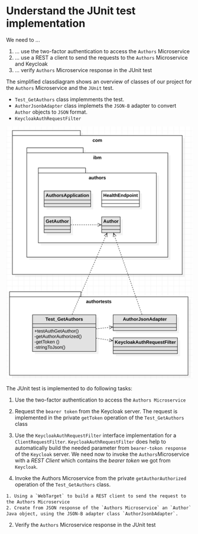 # Understand the JUnit test implementation

We need to ...

  1. ... use the two-factor authentication to access the `Authors` Microservice
  2. ... use a REST a client to send the requests to the `Authors` Microservice and Keycloak
  3. ... verify `Authors` Microservice response in the JUnit test

The simplified classdiagram shows an overview of classes of our project for the `Authors` Microservice and the `JUnit` test.

* `Test_GetAuthors` class implemments the test.
* `AuthorJsonbAdapter` class implemets the `JSON-B` adapter to convert `Author` objects to `JSON` format.
* `KeycloakAuthRequestFilter` 

![](../../images/uml-classes.png)

The JUnit test is implemented to do following tasks:

1. Use the two-factor authentication to access the `Authors Microservice`

  1. Request the `bearer token` from the Keycloak server. The request is implemented in the private `getToken` operation of the `Test_GetAuthors` class
  2. Use the `KeycloakAuthRequestFilter` interface implementation for a  `ClientRequestFilter`. `KeycloakAuthRequestFilter` does help to automatically build the needed parameter from `bearer-tokon response` of the `Keycloak` server. We need now to invoke the `Authors`Microservice with a _REST Client_ which contains the _bearer token_ we got from `Keycloak`. 
  3. Invoke the Authors Microservice from the private `getAuthorAuthorized` operation of the `Test_GetAuthors` class.

    1. Using a `WebTarget` to build a REST client to send the request to the Authors Microservice
    2. Create from JSON response of the `Authors Microservice` an `Author` Java object, using the JSON-B adapter class `AuthorJsonbAdapter`.

2. Verify the `Authors` Microservice response in the JUnit test

